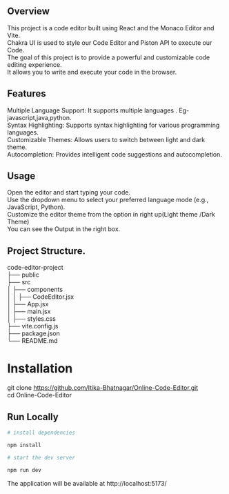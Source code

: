 ## Overview

This project is a code editor built using React and the Monaco Editor and Vite.  
Chakra UI is used to style our Code Editor and Piston API to execute our Code.  
The goal of this project is to provide a powerful and customizable code editing experience.  
It allows you to write and execute your code in the browser.  


## Features
Multiple Language Support: It supports multiple languages . Eg- javascript,java,python.  
Syntax Highlighting: Supports syntax highlighting for various programming languages.  
Customizable Themes: Allows users to switch between light and dark theme.  
Autocompletion: Provides intelligent code suggestions and autocompletion.  


## Usage
Open the editor and start typing your code.  
Use the dropdown menu to select your preferred language mode (e.g., JavaScript, Python).  
Customize the editor theme from the option in right up(Light theme /Dark Theme)  
You can see the Output in the right box.  

## Project Structure.
code-editor-project  
├── public   
├── src  
│   ├── components  
│   │   ├── CodeEditor.jsx  
│   ├── App.jsx  
│   ├── main.jsx  
│   ├── styles.css  
├── vite.config.js  
├── package.json  
└── README.md  

# Installation 
git clone https://github.com/Itika-Bhatnagar/Online-Code-Editor.git  
cd Online-Code-Editor  

## Run Locally

```bash  
# install dependencies  

npm install  

# start the dev server  

npm run dev
```
The application will be available at http://localhost:5173/


